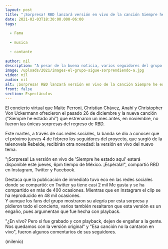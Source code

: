```yaml
---
layout: post
title: "¡Sorpresa! RBD lanzará versión en vivo de la canción Siempre he estado aquí; cuándo sale"
date: 2021-02-03T18:30:00.000-06:00
tags:
  
  - Fama
  
  - musica
  
  - cantante
  
author: nil
description: "A pesar de la buena noticia, varios seguidores del grupo señalaron que está versión no es totalmente en vivo, pues los integrantes usaron 'playback'. "
image: /uploads/2021/images-el-grupo-sigue-sorprendiendo-a.jpg
video: nil
audio: nil
alt: ¡Sorpresa! RBD lanzará versión en vivo de la canción Siempre he estado aquí; cuándo sale
front: false
section: Espectáculos
---
```


El concierto virtual que Maite Perroni, Christian Chávez, Anahí y Christopher Von Uckermann ofrecieron el pasado 26 de diciembre y la nueva canción ("Siempre he estado ahí") que estrenaron un mes antes, en noviembre, no fueron las únicas sorpresas del regreso de RBD. 

Este martes, a través de sus redes sociales, la banda se dio a conocer que el próximo jueves 4 de febrero los seguidores del proyecto, que surgió de la telenovela Rebelde, recibirán otra novedad: la versión en vivo del nuevo tema. 

 "¡Sorpresa! La versión en vivo de 'Siempre he estado aquí' estará disponible este jueves, 6pm tiempo de México. ¡Espérala!", compartió RBD en Instagram, Twitter y Facebook. 

Destaca que la publicación de inmediato tuvo eco en las redes sociales donde se compartió: en Twitter ya tiene casi 2 mil Me gusta y se ha compartido en más de 400 ocasiones. Mientras que en Instagram el clip se ha reproducido en 48 mil ocasiones.  
Y aunque los fans del grupo mostraron su alegría por esta sorpresa y pidieron todo el concierto, varios también resaltaron que esta versión es un engaño, pues argumentan que fue hecha con playback.

"¿En vivo? Pero si fue grabado y con playback, dejen de engañar a la gente. Nos quedamos con la versión original" y "Esa canción no la cantaron en vivo", fueron algunos comentarios de sus seguidores. 

(milenio)